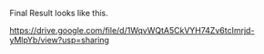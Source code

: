 
Final Result looks like this. 

https://drive.google.com/file/d/1WqvWQtA5CkVYH74Zv6tcImrjd-yMlpYb/view?usp=sharing
